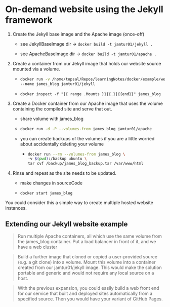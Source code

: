 # On-demand website using the Jekyll framework

1. Create the Jekyll base image and the Apache image (once-off)

    - see JekyllBaseImage dir -> `docker build -t jamtur01/jekyll .`

    - see ApacheBaseImage dir -> `docker build -t jamtur01/apache .`

2. Create a container from our Jekyll image that holds our website source mounted via a volume.

    - ```bash
      docker run -v /home/topsal/Repos/learningNotes/docker/example/website-Jekyll/sourceCode/james_blog:/data/ \
      --name james_blog jamtur01/jekyll
      ```

    - `docker inspect -f "{{ range .Mounts }}{{.}}{{end}}" james_blog` 

3. Create a Docker container from our Apache image that uses the volume containing
the compiled site and serve that out.

    - share volume with james_blog

    - ```bash
      docker run -d -P --volumes-from james_blog jamtur01/apache
      ```

    - you can create backups of the volumes if you are a little worried about accidentally deleting your volume

      - ```bash
        docker run --rm --volumes-from james_blog \
        -v $(pwd):/backup ubuntu \
        tar cvf /backup/james_blog_backup.tar /var/www/html
        ```

4. Rinse and repeat as the site needs to be updated.
    
    - make changes in sourceCode

    - `docker start james_blog`

You could consider this a simple way to create multiple hosted website instances.

## Extending our Jekyll website example

> Run multiple Apache containers, all which use the same volume from the james_blog container. Put a load
balancer in front of it, and we have a web cluster

> Build a further image that cloned or copied a user-provided source (e.g. a git clone) into a volume. Mount
this volume into a container created from our jamtur01/jekyll image. This would make the solution portable
and generic and would not require any local source on a host.

> With the previous expansion, you could easily build a web front end for our service that built and deployed sites automatically
from a specified source. Then you would have your variant of GitHub Pages.
